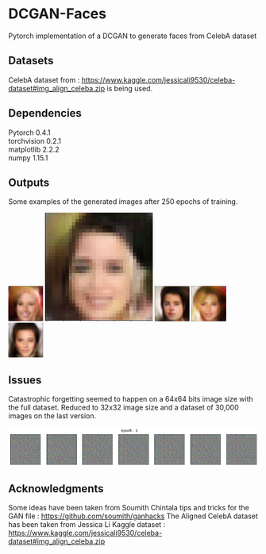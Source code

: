# DCGAN-Faces
Pytorch implementation of a DCGAN to generate faces from CelebA dataset

## Datasets

CelebA dataset from : https://www.kaggle.com/jessicali9530/celeba-dataset#img_align_celeba.zip is being used.

## Dependencies

Pytorch     0.4.1\
torchvision 0.2.1\
matplotlib  2.2.2\
numpy       1.15.1

## Outputs

Some examples of the generated images after 250 epochs of training.

![Catastrophic forgetting?](https://github.com/AlexandreGuilbault/DCGAN-Faces/blob/master/img/1.png?raw=true)
![Catastrophic forgetting?](https://github.com/AlexandreGuilbault/DCGAN-Faces/blob/master/img/7.png?raw=true)
![Catastrophic forgetting?](https://github.com/AlexandreGuilbault/DCGAN-Faces/blob/master/img/13.png?raw=true)
![Catastrophic forgetting?](https://github.com/AlexandreGuilbault/DCGAN-Faces/blob/master/img/16.png?raw=true)
![Catastrophic forgetting?](https://github.com/AlexandreGuilbault/DCGAN-Faces/blob/master/img/17.png?raw=true)


## Issues

Catastrophic forgetting seemed to happen on a 64x64 bits image size with the full dataset. Reduced to 32x32 image size and a dataset of 30,000 images on the last version.

![Catastrophic forgetting?](https://github.com/AlexandreGuilbault/DCGAN-Faces/blob/master/img/CatastrophicForgetting.gif?raw=true)

## Acknowledgments

Some ideas have been taken from Soumith Chintala tips and tricks for the GAN file : https://github.com/soumith/ganhacks
The Aligned CelebA dataset has been taken from Jessica Li Kaggle dataset : https://www.kaggle.com/jessicali9530/celeba-dataset#img_align_celeba.zip
